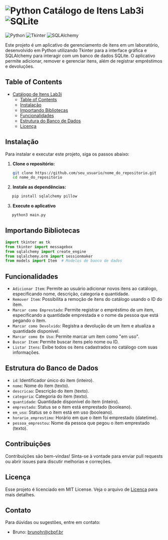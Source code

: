# ![Python](https://img.icons8.com/color/48/000000/python--v1.png) Catálogo de Itens Lab3i ![SQLite](https://img.icons8.com/color/48/000000/sqlite.png)

![Python](https://img.shields.io/badge/Python-3.9%2B-blue)
![Tkinter](https://img.shields.io/badge/Tkinter-8.6-brightgreen)
![SQLAlchemy](https://img.shields.io/badge/SQLAlchemy-1.4.22-orange)

Este projeto é um aplicativo de gerenciamento de itens em um laboratório, desenvolvido em Python utilizando Tkinter para a interface gráfica e SQLAlchemy para interagir com um banco de dados SQLite. O aplicativo permite adicionar, remover e gerenciar itens, além de registrar empréstimos e devoluções.

## Table of Contents
- [Catálogo de Itens Lab3i](#catálogo-de-itens-lab3i)
  - [Table of Contents](#table-of-contents)
  - [Instalação](#instalação)
  - [Importando Bibliotecas](#importando-bibliotecas)
  - [Funcionalidades](#funcionalidades)
  - [Estrutura do Banco de Dados](#estrutura-do-banco-de-dados)
  - [Licença](#licença)

## Instalação

Para instalar e executar este projeto, siga os passos abaixo:

1. **Clone o repositório:**

   ```bash
   git clone https://github.com/seu_usuario/nome_do_repositorio.git
   cd nome_do_repositorio
   
2. **Instale as dependências:**

```bash
   pip install sqlalchemy pillow
```
3. **Execute o aplicativo**
```bash
   python3 main.py
```

## Importando Bibliotecas
```python
import tkinter as tk
from tkinter import messagebox
from sqlalchemy import create_engine
from sqlalchemy.orm import sessionmaker
from models import Item  # Modelos de banco de dados
```
## Funcionalidades
- `Adicionar Item`: Permite ao usuário adicionar novos itens ao catálogo, especificando nome, descrição, categoria e quantidade.
- `Remover Item`: Possibilita a remoção de itens do catálogo usando o ID do item.
- `Marcar como Emprestado`: Permite registrar o empréstimo de um item, especificando a quantidade emprestada e o nome da pessoa que está pegando o item.
- `Marcar como Devolvido`: Registra a devolução de um item e atualiza a quantidade disponível.
- `Marcar como Em Uso`: Permite marcar um item como "em uso".
- `Buscar Item`: Permite buscar itens pelo nome ou ID.
- `Listar Itens`: Exibe todos os itens cadastrados no catálogo com suas informações.

## Estrutura do Banco de Dados
- `id`: Identificador único do item (inteiro).
- `nome`: Nome do item (texto).
- `descricao`: Descrição do item (texto).
- `categoria`: Categoria do item (texto).
- `quantidade`: Quantidade disponível do item (inteiro).
- `emprestado`: Status se o item está emprestado (booleano).
- `em_uso`: Status se o item está em uso (booleano).
- `horario_emprestimo`: Horário em que o item foi emprestado (datetime).
- `pessoa_emprestou`: Nome da pessoa que pegou o item emprestado (texto).

## Contribuições
Contribuições são bem-vindas! Sinta-se à vontade para enviar pull requests ou abrir issues para discutir melhorias e correções.

## Licença
Esse projeto é licenciado em MIT License. Veja o arquivo de [Licença](LICENSE) para mais detalhes.

## Contato
Para dúvidas ou sugestões, entre em contato:
- Bruno: brunohr@cbpf.br


